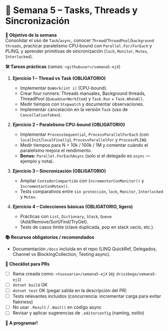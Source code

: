 # 📢 Semana 5 – Tasks, Threads y Sincronización

**🎯 Objetivo de la semana**  
Consolidar el uso de `Task`/`async`, conocer `Thread`/`ThreadPool`/`background threads`, practicar paralelismo CPU‑bound con `Parallel.For/ForEach` y PLINQ, y aprender primitivas de sincronización (`lock`, `Monitor`, `Mutex`, `Interlocked`).

**🛠️ Tareas prácticas** (ramas: `<githubuser>/semana5-ejX`)
1. **Ejercicio 1 – Thread vs Task (OBLIGATORIO)**  
   - Implementar `DoWork(int i)` (CPU-bound).  
   - Crear four runners: Threads manuales, Background threads, ThreadPool (`QueueUserWorkItem`) y `Task.Run` + `Task.WhenAll`.  
   - Medir tiempos con `Stopwatch` y documentar observaciones.  
   - Implementar cancelación en la versión `Task` (uso de `CancellationToken`).

2. **Ejercicio 2 – Paralelismo CPU‑bound (OBLIGATORIO)**  
   - Implementar `ProcessSequential`, `ProcessParallelForEach` (con `localInit`/`localFinally`), `ProcessParallelFor` y `ProcessPLINQ`.  
   - Medir tiempos para N = 10k / 100k / 1M y comentar cuándo el paralelismo mejora el rendimiento.  
   - **Bonus:** `Parallel.ForEachAsync` (solo si el delegado es `async` — ejemplo y nota).

3. **Ejercicio 3 – Sincronización (OBLIGATORIO)**  
   - Ampliar `ContadorCompartido` con `IncrementarConMonitor()` y `IncrementarConMutex()`.  
   - Tests comparativos entre `sin protección`, `lock`, `Monitor`, `Interlocked` y `Mutex`.

4. **Ejercicio 4 – Colecciones básicas (OBLIGATORIO, ligero)**  
   - Prácticas con `List`, `Dictionary`, `Stack`, `Queue` (Add/Remove/Sort/Find/TryGet).  
   - Tests de casos límite (clave duplicada, pop en stack vacío, etc.).

**📚 Recursos obligatorios / recomendados**  
- Documentación `/docs` incluida en el repo (LINQ QuickRef, Delegados, Channel vs BlockingCollection, Testing async).

**📌 Checklist para PRs**  
- [ ] Rama creada como: `<tuusuario>/semana5-ejX` (ej: `drissbego/semana5-ej1`)  
- [ ] `dotnet build` OK  
- [ ] `dotnet test` OK (pegar salida en la descripción del PR)  
- [ ] Tests relevantes incluidos (concurrencia: incrementar carga para evitar flakiness)  
- [ ] No usar `.Result` / `.Wait()` en código async  
- [ ] Revisar y aplicar sugerencias de `.editorconfig` (naming, estilo)

**🚀 A programar!**
